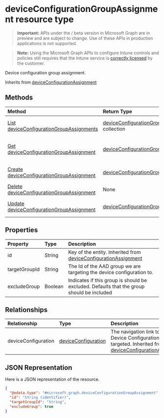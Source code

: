 ﻿# deviceConfigurationGroupAssignment resource type

> **Important:** APIs under the / beta version in Microsoft Graph are in preview and are subject to change. Use of these APIs in production applications is not supported.

> **Note:** Using the Microsoft Graph APIs to configure Intune controls and policies still requires that the Intune service is [correctly licensed](https://go.microsoft.com/fwlink/?linkid=839381) by the customer.

Device configuration group assignment.

Inherits from [deviceConfigurationAssignment](../resources/intune_deviceconfig_deviceconfigurationassignment.md)

## Methods
|Method|Return Type|Description|
|:---|:---|:---|
|[List deviceConfigurationGroupAssignments](../api/intune_deviceconfig_deviceconfigurationgroupassignment_list.md)|[deviceConfigurationGroupAssignment](../resources/intune_deviceconfig_deviceconfigurationgroupassignment.md) collection|List properties and relationships of the [deviceConfigurationGroupAssignment](../resources/intune_deviceconfig_deviceconfigurationgroupassignment.md) objects.|
|[Get deviceConfigurationGroupAssignment](../api/intune_deviceconfig_deviceconfigurationgroupassignment_get.md)|[deviceConfigurationGroupAssignment](../resources/intune_deviceconfig_deviceconfigurationgroupassignment.md)|Read properties and relationships of the [deviceConfigurationGroupAssignment](../resources/intune_deviceconfig_deviceconfigurationgroupassignment.md) object.|
|[Create deviceConfigurationGroupAssignment](../api/intune_deviceconfig_deviceconfigurationgroupassignment_create.md)|[deviceConfigurationGroupAssignment](../resources/intune_deviceconfig_deviceconfigurationgroupassignment.md)|Create a new [deviceConfigurationGroupAssignment](../resources/intune_deviceconfig_deviceconfigurationgroupassignment.md) object.|
|[Delete deviceConfigurationGroupAssignment](../api/intune_deviceconfig_deviceconfigurationgroupassignment_delete.md)|None|Deletes a [deviceConfigurationGroupAssignment](../resources/intune_deviceconfig_deviceconfigurationgroupassignment.md).|
|[Update deviceConfigurationGroupAssignment](../api/intune_deviceconfig_deviceconfigurationgroupassignment_update.md)|[deviceConfigurationGroupAssignment](../resources/intune_deviceconfig_deviceconfigurationgroupassignment.md)|Update the properties of a [deviceConfigurationGroupAssignment](../resources/intune_deviceconfig_deviceconfigurationgroupassignment.md) object.|

## Properties
|Property|Type|Description|
|:---|:---|:---|
|id|String|Key of the entity. Inherited from [deviceConfigurationAssignment](../resources/intune_deviceconfig_deviceconfigurationassignment.md)|
|targetGroupId|String|The Id of the AAD group we are targeting the device configuration to.|
|excludeGroup|Boolean|Indicates if this group is should be excluded. Defaults that the group should be included|

## Relationships
|Relationship|Type|Description|
|:---|:---|:---|
|deviceConfiguration|[deviceConfiguration](../resources/intune_deviceconfig_deviceconfiguration.md)|The navigation link to the Device Configuration being targeted. Inherited from [deviceConfigurationAssignment](../resources/intune_deviceconfig_deviceconfigurationassignment.md)|

## JSON Representation
Here is a JSON representation of the resource.
<!-- {
  "blockType": "resource",
  "keyProperty": "id",
  "@odata.type": "microsoft.graph.deviceConfigurationGroupAssignment"
}
-->
``` json
{
  "@odata.type": "#microsoft.graph.deviceConfigurationGroupAssignment",
  "id": "String (identifier)",
  "targetGroupId": "String",
  "excludeGroup": true
}
```



